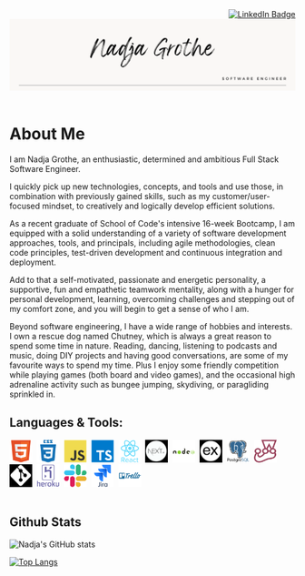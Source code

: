 <div id="badges" align="right">
    <a href="https://www.linkedin.com/in/nadja-grothe/">
        <img src="https://img.shields.io/badge/LinkedIn-blue?logo=linkedin&logoColor=white&style=for-the-badge=plastic" alt="LinkedIn Badge"/>
    </a>

</div>
<div id="header" align="left">
    <img src="./Ivory Grey Minimalist Business LinkedIn Banner-Centered.png" width="max"/>
</div>

<br>

# About Me

I am Nadja Grothe, an enthusiastic, determined and ambitious Full Stack Software Engineer.



I quickly pick up new technologies, concepts, and tools and use those, in combination with previously gained skills, such as my customer/user-focused mindset, to creatively and logically develop efficient solutions.

As a recent graduate of School of Code's intensive 16-week Bootcamp, I am equipped with a solid understanding of a variety of software development approaches, tools, and principals, including agile methodologies, clean code principles, test-driven development and continuous integration and deployment.

Add to that a self-motivated, passionate and energetic personality, a supportive, fun and empathetic teamwork mentality, along with a hunger for personal development, learning, overcoming challenges and stepping out of my comfort zone, and you will begin to get a sense of who I am.

Beyond software engineering, I have a wide range of hobbies and interests. I own a rescue dog named Chutney, which is always a great reason to spend some time in nature. Reading, dancing, listening to podcasts and music, doing DIY projects and having good conversations, are some of my favourite ways to spend my time. Plus I enjoy some friendly competition while playing games (both board and video games), and the occasional high adrenaline activity such as bungee jumping, skydiving, or paragliding sprinkled in.

## Languages & Tools:

<div>
<img src="https://github.com/devicons/devicon/blob/master/icons/html5/html5-original.svg" title="HTML5" alt="HTML" width="40" height="40"/>&nbsp;
<img src="https://github.com/devicons/devicon/blob/master/icons/css3/css3-plain-wordmark.svg"  title="CSS3" alt="CSS" width="40" height="40"/>&nbsp;
<img src="https://github.com/devicons/devicon/blob/master/icons/javascript/javascript-original.svg" title="JavaScript" alt="JavaScript" width="40" height="40"/>&nbsp;
<img src="https://github.com/devicons/devicon/blob/master/icons/typescript/typescript-original.svg" title="TypeScript" alt="TypeScript" width="40" height="40"/>&nbsp;
<img src="https://github.com/devicons/devicon/blob/master/icons/react/react-original-wordmark.svg" title="React" alt="React" width="40" height="40"/>&nbsp;
<img src="./next_black.PNG" title="NextJS" alt="NextJS" width="40" height="40"/>&nbsp;
<img src="https://github.com/devicons/devicon/blob/master/icons/nodejs/nodejs-original-wordmark.svg" title="NodeJS" alt="NodeJS" width="40" height="40"/>&nbsp;
<img src="./express_black.PNG" title="ExpressJS" alt="ExpressJS" width="40" height="40"/>&nbsp;
<img src="https://github.com/devicons/devicon/blob/master/icons/postgresql/postgresql-original-wordmark.svg" title="PostgreSQL" alt="PostgreSQL " width="40" height="40"/>&nbsp;
<img src="https://github.com/devicons/devicon/blob/master/icons/jest/jest-plain.svg" title="Jest" alt="Jest" width="40" height="40"/>&nbsp;
<img src="./git_black.PNG" title="Git" alt="Git" width="40" height="40"/>&nbsp;
<img src="https://github.com/devicons/devicon/blob/master/icons/heroku/heroku-original-wordmark.svg" title="Heroku" alt="Heroku" width="40" height="40"/>&nbsp;
<img src="https://github.com/devicons/devicon/blob/master/icons/slack/slack-original.svg" title="Slack" alt="Slack" width="40" height="40"/>&nbsp;
<img src="https://github.com/devicons/devicon/blob/master/icons/jira/jira-original-wordmark.svg" title="Jira"  alt="Jira" width="40" height="40"/>&nbsp;
<img src="https://github.com/devicons/devicon/blob/master/icons/trello/trello-plain-wordmark.svg" title="Trello"  alt="Trello" width="40" height="40"/>&nbsp;
</div>

<br>

## Github Stats

<div id="githubStats" align="left">

![Nadja's GitHub stats](https://github-readme-stats.vercel.app/api?username=NadjaGrothe&show_icons=true&theme=nightowl&count_private=true)

[![Top Langs](https://github-readme-stats.vercel.app/api/top-langs/?username=NadjaGrothe&layout=compact&theme=nightowl)](https://github.com/anuraghazra/github-readme-stats)

</div>



<!--
**NadjaGrothe/NadjaGrothe** is a ✨ _special_ ✨ repository because its `README.md` (this file) appears on your GitHub profile.

Here are some ideas to get you started:

- 🔭 I’m currently working on ...
- 🌱 I’m currently learning ...
- 👯 I’m looking to collaborate on ...
- 🤔 I’m looking for help with ...
- 💬 Ask me about ...
- 📫 How to reach me: ...
- 😄 Pronouns: ...
- ⚡ Fun fact: ...

split tech icons in topics:
- languages
- frameworks, libraries
- testing
- tools
-->

